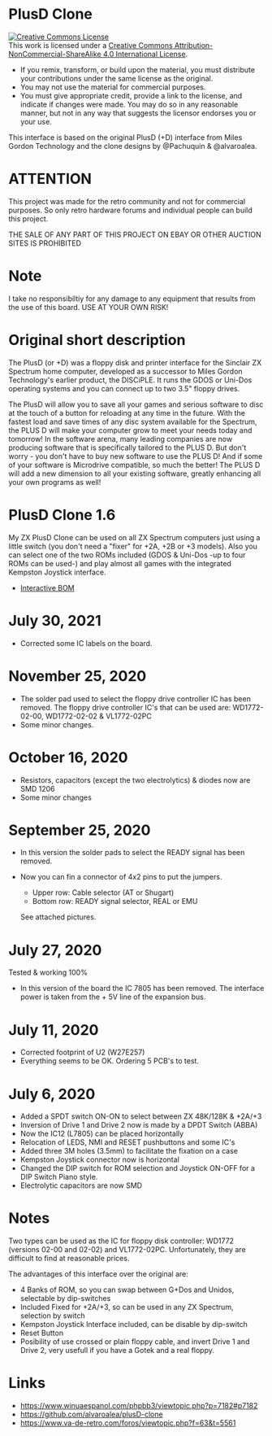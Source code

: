 # PlusD Clone

<a rel="license" href="http://creativecommons.org/licenses/by-nc-sa/4.0/"><img alt="Creative Commons License" style="border-width:0" src="https://i.creativecommons.org/l/by-nc-sa/4.0/88x31.png" /></a><br />This work is licensed under a <a rel="license" href="http://creativecommons.org/licenses/by-nc-sa/4.0/">Creative Commons Attribution-NonCommercial-ShareAlike 4.0 International License</a>.

* If you remix, transform, or build upon the material, you must distribute your contributions under the same license as the original.
* You may not use the material for commercial purposes.
* You must give appropriate credit, provide a link to the license, and indicate if changes were made. You may do so in any reasonable manner, but not in any way that suggests the licensor endorses you or your use.

This interface is based on the original PlusD (+D) interface from Miles Gordon Technology and the clone designs by @Pachuquin & @alvaroalea.

# ATTENTION

This project was made for the retro community and not for commercial purposes. So only retro hardware forums and individual people can build this project.

THE SALE OF ANY PART OF THIS PROJECT ON EBAY OR OTHER AUCTION SITES IS PROHIBITED

# Note

I take no responsibiltiy for any damage to any equipment that results from the use of this board. USE AT YOUR OWN RISK!

# Original short description

The PlusD (or +D) was a floppy disk and printer interface for the Sinclair ZX Spectrum home computer, developed as a successor to Miles Gordon Technology's earlier product, the DISCiPLE. It runs the GDOS or Uni-Dos operating systems and you can connect up to two 3.5" floppy drives.

The PlusD will allow you to save all your games and serious software to disc at the touch of a button for reloading at any time in the future. With the fastest load and
save times of any disc system available for the Spectrum, the PLUS D will make your computer grow to meet your needs today and tomorrow! In the software arena, many
leading companies are now producing software that is specifically tailored to the PLUS D. But don't worry - you don't have to buy new software to use the PLUS D!
And if some of your software is Microdrive compatible, so much the better! The PLUS D will add a new dimension to all your existing software, greatly enhancing all
your own programs as well!

# PlusD Clone 1.6

My ZX PlusD Clone can be used on all ZX Spectrum computers just using a little switch (you don't need a "fixer" for +2A, +2B or +3 models). Also you can select one of the two ROMs included (GDOS & Uni-Dos -up to four ROMs can be used-) and play almost all games with the integrated Kempston Joystick interface.

- [Interactive BOM](https://htmlpreview.github.io/?https://github.com/merlinkv/PlusD_Clone/blob/master/ZX_PlusD_Clone_1_6.html)

# July 30, 2021

* Corrected some IC labels on the board.

# November 25, 2020

* The solder pad used to select the floppy drive controller IC has been removed.
The floppy drive controller IC's that can be used are: WD1772-02-00, WD1772-02-02 & VL1772-02PC
* Some minor changes.

# October 16, 2020

* Resistors, capacitors (except the two electrolytics) & diodes now are SMD 1206
* Some minor changes

# September 25, 2020

* In this version the solder pads to select the READY signal has been removed.
* Now you can fin a connector of 4x2 pins to put the jumpers.
     
     * Upper row: Cable selector (AT or Shugart)
     * Bottom row: READY signal selector, REAL or EMU
      
     See attached pictures.

# July 27, 2020

Tested & working 100%
* In this version of the board the IC 7805 has been removed. The interface power is taken from the + 5V line of the expansion bus.

# July 11, 2020

* Corrected footprint of U2 (W27E257)
* Everything seems to be OK. Ordering 5 PCB's to test.

# July 6, 2020

* Added a SPDT switch ON-ON to select between ZX 48K/128K & +2A/+3
* Inversion of Drive 1 and Drive 2 now is made by a DPDT Switch (ABBA)
* Now the IC12 (L7805) can be placed horizontally
* Relocation of LEDS, NMI and RESET pushbuttons and some IC's
* Added three 3M holes (3.5mm) to facilitate the fixation on a case
* Kempston Joystick connector now is horizontal
* Changed the DIP switch for ROM selection and Joystick ON-OFF for a DIP Switch Piano style.
* Electrolytic capacitors are now SMD

# Notes

Two types can be used as the IC for floppy disk controller: WD1772 (versions 02-00 and 02-02) and VL1772-02PC.
Unfortunately, they are difficult to find at reasonable prices.

The advantages of this interface over the original are:

* 4 Banks of ROM, so you can swap between G+Dos and Unidos, selectable by dip-switches
* Included Fixed for +2A/+3, so can be used in any ZX Spectrum, selection by switch
* Kempston Joystick Interface included, can be disable by dip-switch
* Reset Button
* Posibility of use crossed or plain floppy cable, and invert Drive 1 and Drive 2, very usefull if you have a Gotek and a real floppy.

# Links

* https://www.winuaespanol.com/phpbb3/viewtopic.php?p=7182#p7182
* https://github.com/alvaroalea/plusD-clone
* https://www.va-de-retro.com/foros/viewtopic.php?f=63&t=5561


